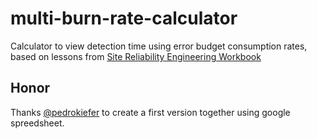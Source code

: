 # multi-burn-rate-calculator

Calculator to view detection time using error budget consumption rates, based on lessons from [Site Reliability Engineering Workbook](https://landing.google.com/sre/workbook/chapters/alerting-on-slos/#5-multiple-burn-rate-alerts)

## Honor

Thanks [@pedrokiefer](/pedrokiefer) to create a first version together using google spreedsheet.

